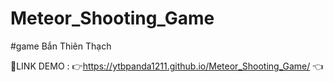 # Meteor_Shooting_Game
#game Bắn Thiên Thạch

📌LINK DEMO : 👉https://ytbpanda1211.github.io/Meteor_Shooting_Game/ 👈
